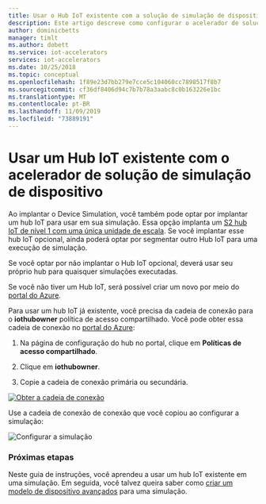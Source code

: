 ```yaml
---
title: Usar o Hub IoT existente com a solução de simulação de dispositivo – Azure | Microsoft Docs
description: Este artigo descreve como configurar o acelerador de solução de Simulação de Dispositivo para usar um Hub IoT existente.
author: dominicbetts
manager: timlt
ms.author: dobett
ms.service: iot-accelerators
services: iot-accelerators
ms.date: 10/25/2018
ms.topic: conceptual
ms.openlocfilehash: 1f89e23d7bb279e7cce5c104060cc7898517f8b7
ms.sourcegitcommit: cf36df8406d94c7b7b78a3aabc8c0b163226e1bc
ms.translationtype: MT
ms.contentlocale: pt-BR
ms.lasthandoff: 11/09/2019
ms.locfileid: "73889191"
---
```

# <a name="use-an-existing-iot-hub-with-the-device-simulation-solution-accelerator"></a>Usar um Hub IoT existente com o acelerador de solução de simulação de dispositivo

Ao implantar o Device Simulation, você também pode optar por implantar um hub IoT para usar em sua simulação. Essa opção implanta um [S2 hub IoT de nível 1 com uma única unidade de escala](../iot-hub/iot-hub-scaling.md). Se você implantar esse hub IoT opcional, ainda poderá optar por segmentar outro Hub IoT para uma execução de simulação.

Se você optar por não implantar o Hub IoT opcional, deverá usar seu próprio hub para quaisquer simulações executadas.

Se você não tiver um Hub IoT, será possível criar um novo por meio do [portal do Azure](https://portal.azure.com).

Para usar um hub IoT já existente, você precisa da cadeia de conexão para o **iothubowner** política de acesso compartilhado. Você pode obter essa cadeia de conexão no [portal do Azure](https://portal.azure.com):

1. Na página de configuração do hub no portal, clique em **Políticas de acesso compartilhado**.

1. Clique em **iothubowner**.

1. Copie a cadeia de conexão primária ou secundária.

[![Obter a cadeia de conexão](./media/iot-accelerators-device-simulation-choose-hub/connectionstring-inline.png)](./media/iot-accelerators-device-simulation-choose-hub/connectionstring-expanded.png#lightbox)

Use a cadeia de conexão de conexão que você copiou ao configurar a simulação:

![Configurar a simulação](./media/iot-accelerators-device-simulation-choose-hub/configuresimulation.png)

### <a name="next-steps"></a>Próximas etapas

Neste guia de instruções, você aprendeu a usar um hub IoT existente em uma simulação. Em seguida, você talvez queira saber como [criar um modelo de dispositivo avançados](iot-accelerators-device-simulation-advanced-device.md) para uma simulação.
